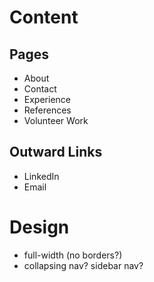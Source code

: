 # Content
## Pages
* About
* Contact
* Experience
* References
* Volunteer Work

## Outward Links
* LinkedIn
* Email

# Design
* full-width (no borders?)
* collapsing nav? sidebar nav?
